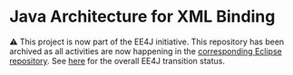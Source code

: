 # Java Architecture for XML Binding

:warning: This project is now part of the EE4J initiative. This repository
has been archived as all activities are now happening in the 
[corresponding Eclipse repository](https://github.com/eclipse-ee4j/jaxb-api).
See [here](https://www.eclipse.org/ee4j/status.php) for the overall
EE4J transition status.
